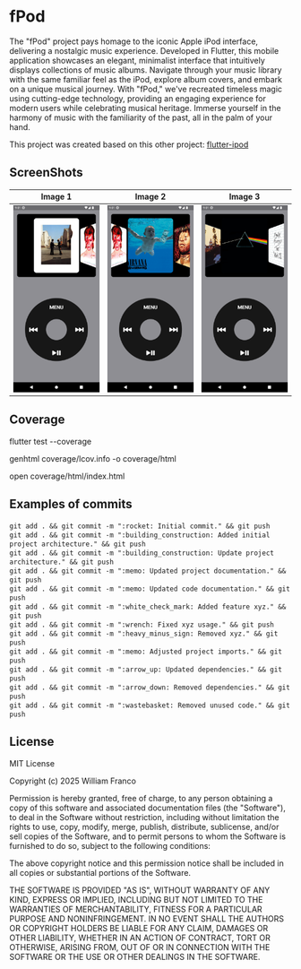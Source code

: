 # fPod

The "fPod" project pays homage to the iconic Apple iPod interface, delivering a nostalgic music experience. Developed in Flutter, this mobile application showcases an elegant, minimalist interface that intuitively displays collections of music albums. Navigate through your music library with the same familiar feel as the iPod, explore album covers, and embark on a unique musical journey. With "fPod," we've recreated timeless magic using cutting-edge technology, providing an engaging experience for modern users while celebrating musical heritage. Immerse yourself in the harmony of music with the familiarity of the past, all in the palm of your hand.

This project was created based on this other project: [flutter-ipod](https://github.com/vishalambre/flutter-ipod)


## ScreenShots

| Image 1 | Image 2 | Image 3 |
|----------|----------|----------|
| ![App Screenshot](assets/screenshots/screen-1.png) | ![App Screenshot](assets/screenshots/screen-2.png) | ![App Screenshot](assets/screenshots/screen-3.png) |


## Coverage

flutter test --coverage

genhtml coverage/lcov.info -o coverage/html

open coverage/html/index.html


## Examples of commits

```
git add . && git commit -m ":rocket: Initial commit." && git push
git add . && git commit -m ":building_construction: Added initial project architecture." && git push
git add . && git commit -m ":building_construction: Update project architecture." && git push
git add . && git commit -m ":memo: Updated project documentation." && git push
git add . && git commit -m ":memo: Updated code documentation." && git push
git add . && git commit -m ":white_check_mark: Added feature xyz." && git push
git add . && git commit -m ":wrench: Fixed xyz usage." && git push
git add . && git commit -m ":heavy_minus_sign: Removed xyz." && git push
git add . && git commit -m ":memo: Adjusted project imports." && git push
git add . && git commit -m ":arrow_up: Updated dependencies." && git push
git add . && git commit -m ":arrow_down: Removed dependencies." && git push
git add . && git commit -m ":wastebasket: Removed unused code." && git push
```


## License

MIT License

Copyright (c) 2025 William Franco

Permission is hereby granted, free of charge, to any person obtaining a copy
of this software and associated documentation files (the "Software"), to deal
in the Software without restriction, including without limitation the rights
to use, copy, modify, merge, publish, distribute, sublicense, and/or sell
copies of the Software, and to permit persons to whom the Software is
furnished to do so, subject to the following conditions:

The above copyright notice and this permission notice shall be included in all
copies or substantial portions of the Software.

THE SOFTWARE IS PROVIDED "AS IS", WITHOUT WARRANTY OF ANY KIND, EXPRESS OR
IMPLIED, INCLUDING BUT NOT LIMITED TO THE WARRANTIES OF MERCHANTABILITY,
FITNESS FOR A PARTICULAR PURPOSE AND NONINFRINGEMENT. IN NO EVENT SHALL THE
AUTHORS OR COPYRIGHT HOLDERS BE LIABLE FOR ANY CLAIM, DAMAGES OR OTHER
LIABILITY, WHETHER IN AN ACTION OF CONTRACT, TORT OR OTHERWISE, ARISING FROM,
OUT OF OR IN CONNECTION WITH THE SOFTWARE OR THE USE OR OTHER DEALINGS IN THE
SOFTWARE.
